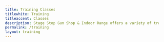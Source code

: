 ```yaml
---
title: Training Classes
titlewhite: Training
titleaccent: Classes
description: Stage Stop Gun Shop & Indoor Range offers a variety of training courses. Whether you are newer to shooting, want to improve the skills you already have, or need certification for your CCW, we have a class for you! Please check our events calendar for upcoming class dates. You can call or come into the shop to pay to reserve your spot.
permalink: /training
layout: training
---
```

